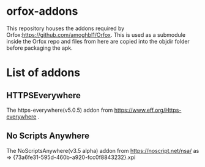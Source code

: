 # orfox-addons
This repository houses the addons required by Orfox:https://github.com/amoghbl1/Orfox.
This is used as a submodule inside the Orfox repo and files from here are copied into the objdir folder before packaging the apk.

#  List of addons
## HTTPSEverywhere

The https-everywhere(v5.0.5) addon from https://www.eff.org/Https-everywhere .

## No Scripts Anywhere

The NoScriptsAnywhere(v3.5 alpha) addon from https://noscript.net/nsa/ as => {73a6fe31-595d-460b-a920-fcc0f8843232}.xpi

